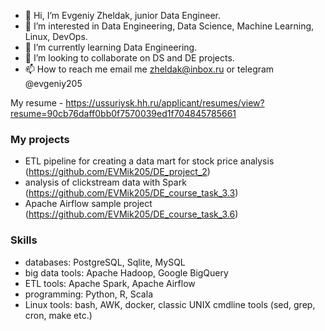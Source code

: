 - 👋 Hi, I’m Evgeniy Zheldak, junior Data Engineer.
- 👀 I’m interested in Data Engineering, Data Science, Machine Learning, Linux, DevOps.
- 🌱 I’m currently learning Data Engineering.
- 💞️ I’m looking to collaborate on DS and DE projects.
- 📫 How to reach me email me zheldak@inbox.ru or telegram @evgeniy205

My resume - https://ussuriysk.hh.ru/applicant/resumes/view?resume=90cb76daff0bb0f7570039ed1f704845785661

### My projects
* ETL pipeline for creating a data mart for stock price analysis (https://github.com/EVMik205/DE_project_2)
* analysis of clickstream data with Spark (https://github.com/EVMik205/DE_course_task_3.3)
* Apache Airflow sample project (https://github.com/EVMik205/DE_course_task_3.6)

### Skills
* databases: PostgreSQL, Sqlite, MySQL
* big data tools: Apache Hadoop, Google BigQuery
* ETL tools: Apache Spark, Apache Airflow
* programming: Python, R, Scala
* Linux tools: bash, AWK, docker, classic UNIX cmdline tools (sed, grep, cron, make etc.)

<!---
EVMik205/EVMik205 is a ✨ special ✨ repository because its `README.md` (this file) appears on your GitHub profile.
You can click the Preview link to take a look at your changes.
--->
